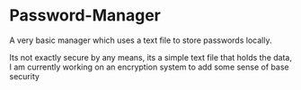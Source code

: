 # Password-Manager
A very basic manager which uses a text file to store passwords locally.

Its not exactly secure by any means, its a simple text file that holds the data, I am currently working on an encryption system to add some sense of base security
